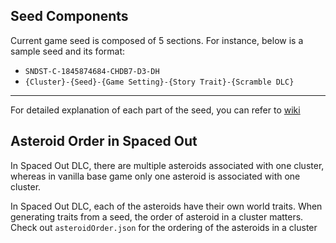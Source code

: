 ## Seed Components
Current game seed is composed of 5 sections. For instance, below is a sample seed and its format:

- `SNDST-C-1845874684-CHDB7-D3-DH`
- `{Cluster}-{Seed}-{Game Setting}-{Story Trait}-{Scramble DLC}`

---

For detailed explanation of each part of the seed, you can refer to [wiki](https://oxygennotincluded.wiki.gg/wiki/Guide/Worldgen_Seeds)

## Asteroid Order in Spaced Out
In Spaced Out DLC, there are multiple asteroids associated with one cluster, whereas in vanilla base game only one asteroid is associated with one cluster.

In Spaced Out DLC, each of the asteroids have their own world traits. When generating traits from a seed, the order of asteroid in a cluster matters. Check out `asteroidOrder.json` for the ordering of the asteroids in a cluster
